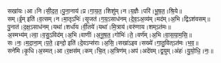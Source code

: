 

  
सखा॑यः।आ।नि।सी॒द॒त॒।पु॒ना॒नाय॑।प्र।गा॒य॒त॒।शिशु॑म्।न।य॒ज्ञैः।परि॑।भू॒ष॒त॒।श्रि॒ये॥  
सम्।ई॒म् इति॑।व॒त्सम्।न।मा॒तृऽभिः॑।सृ॒जत॑।ग॒य॒ऽसाध॑नम्।दे॒व॒ऽअ॒व्य॑म्।मद॑म्।अ॒भि।द्विऽश॑वसम्॥  
पु॒नात॑।द॒क्ष॒ऽसाध॑नम्।यथा॑।शर्धा॑य।वी॒तये॑।यथा॑।मि॒त्राय॑।वरु॑णाय।शम्ऽत॑मः॥  
अ॒स्मभ्य॑म्।त्वा॒।व॒सु॒ऽविद॑म्।अ॒भि।वाणीः॑।अ॒नू॒ष॒त॒।गोभिः॑।ते॒।वर्ण॑म्।अ॒भि।वा॒स॒या॒म॒सि॒॥  
सः।नः॒।म॒दा॒ना॒म्।प॒ते॒।इन्दो॒ इति॑।दे॒वऽप्स॑राः।अ॒सि॒।सखा॑ऽइव।सख्ये॑।गा॒तु॒वित्ऽत॑मः।भ॒व॒॥  
सने॑मि।कृ॒धि।अ॒स्मत्।आ।र॒क्षस॑म्।कम्।चि॒त्।अ॒त्रिण॑म्।अप॑।अदे॑वम्।द्व॒युम्।अंहः॑।यु॒यो॒धि॒।नः॒॥  
